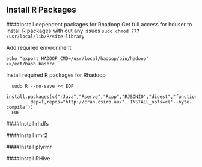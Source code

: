 ## Install R Packages

####Install dependent packages for Rhadoop
Get full access for hduser to install R packages with out any issues ```sudo chmod 777 /usr/local/lib/R/site-library```

Add required enivronment
```
echo "export HADOOP_CMD=/usr/local/hadoop/bin/hadoop" >>/ect/bash.bashrc
```

Install required R packages for Rhadoop
```
  sudo R --no-save << EOF
    install.packages(c("rJava","Rserve","Rcpp","RJSONIO","digest","functional","stringr","plyr","bitops","reshape2","R.methodsS3","devtools"), 
         dep=T,repos="http://cran.csiro.au/", INSTALL_opts=c('--byte-compile'))
  EOF
```

####Install rhdfs



####Install rmr2



####Install plyrmr



####Install RHive
